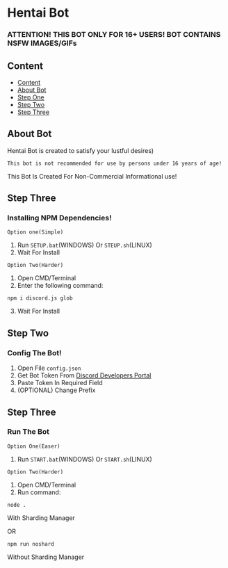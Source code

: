 # Hentai Bot
### ATTENTION! THIS BOT ONLY FOR 16+ USERS! BOT CONTAINS NSFW IMAGES/GIFs

## Content
- [Content](https://github.com/Andrew-Zex/hentaibot/blob/main/README.md#content)
- [About Bot](https://github.com/Andrew-Zex/hentaibot/blob/main/README.md#about-bot)
- [Step One](https://github.com/Andrew-Zex/hentaibot/blob/main/README.md#about-bot)
- [Step Two](https://github.com/Andrew-Zex/hentaibot/blob/main/README.md#step-two)
- [Step Three](https://github.com/Andrew-Zex/hentaibot/blob/main/README.md#step-three)

## About Bot
Hentai Bot is created to satisfy your lustful desires)

```fix
This bot is not recommended for use by persons under 16 years of age!
```

This Bot Is Created For Non-Commercial Informational use!

## Step Three
### Installing NPM Dependencies!

``Option one(Simple)``
1. Run ``SETUP.bat``(WINDOWS) Or ``STEUP.sh``(LINUX) 
2. Wait For Install

``Option Two(Harder)``
1. Open CMD/Terminal
2. Enter the following command:
```
npm i discord.js glob
```
3. Wait For Install

## Step Two
### Config The Bot!

1. Open File ``config.json``
2. Get Bot Token From [Discord Developers Portal](https://discord.com/developers)
3. Paste Token In Required Field
4. (OPTIONAL) Change Prefix

## Step Three
### Run The Bot

``Option One(Easer)``

1. Run ``START.bat``(WINDOWS) Or ``START.sh``(LINUX)

``Option Two(Harder)``
1. Open CMD/Terminal
2. Run command:
```
node .
``` 
With Sharding Manager

OR
```
npm run noshard
```
Without Sharding Manager
